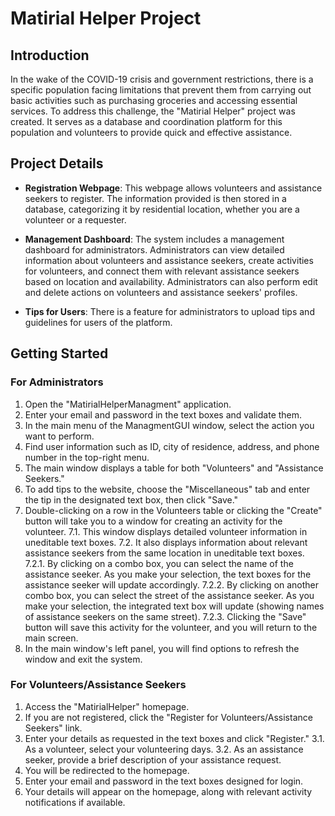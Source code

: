 
# Matirial Helper Project

## Introduction

In the wake of the COVID-19 crisis and government restrictions, there is a specific population facing limitations that prevent them from carrying out basic activities such as purchasing groceries and accessing essential services. To address this challenge, the "Matirial Helper" project was created. It serves as a database and coordination platform for this population and volunteers to provide quick and effective assistance.

## Project Details

- **Registration Webpage**: This webpage allows volunteers and assistance seekers to register. The information provided is then stored in a database, categorizing it by residential location, whether you are a volunteer or a requester.

- **Management Dashboard**: The system includes a management dashboard for administrators. Administrators can view detailed information about volunteers and assistance seekers, create activities for volunteers, and connect them with relevant assistance seekers based on location and availability. Administrators can also perform edit and delete actions on volunteers and assistance seekers' profiles.

- **Tips for Users**: There is a feature for administrators to upload tips and guidelines for users of the platform.

## Getting Started

### For Administrators

1. Open the "MatirialHelperManagment" application.
2. Enter your email and password in the text boxes and validate them.
3. In the main menu of the ManagmentGUI window, select the action you want to perform.
4. Find user information such as ID, city of residence, address, and phone number in the top-right menu.
5. The main window displays a table for both "Volunteers" and "Assistance Seekers."
6. To add tips to the website, choose the "Miscellaneous" tab and enter the tip in the designated text box, then click "Save."
7. Double-clicking on a row in the Volunteers table or clicking the "Create" button will take you to a window for creating an activity for the  	volunteer.
   7.1. This window displays detailed volunteer information in uneditable text boxes.
   7.2. It also displays information about relevant assistance seekers from the same location in uneditable text boxes.
      7.2.1. By clicking on a combo box, you can select the name of the assistance seeker. As you make your selection, the text boxes for the 		assistance seeker will update accordingly.
      7.2.2. By clicking on another combo box, you can select the street of the assistance seeker. As you make your selection, the integrated text 	box will update (showing names of assistance seekers on the same street).
   7.2.3. Clicking the "Save" button will save this activity for the volunteer, and you will return to the main screen.
8. In the main window's left panel, you will find options to refresh the window and exit the system.

### For Volunteers/Assistance Seekers

1. Access the "MatirialHelper" homepage.
2. If you are not registered, click the "Register for Volunteers/Assistance Seekers" link.
3. Enter your details as requested in the text boxes and click "Register."
   3.1. As a volunteer, select your volunteering days.
   3.2. As an assistance seeker, provide a brief description of your assistance request.
4. You will be redirected to the homepage.
5. Enter your email and password in the text boxes designed for login.
6. Your details will appear on the homepage, along with relevant activity notifications if available.
